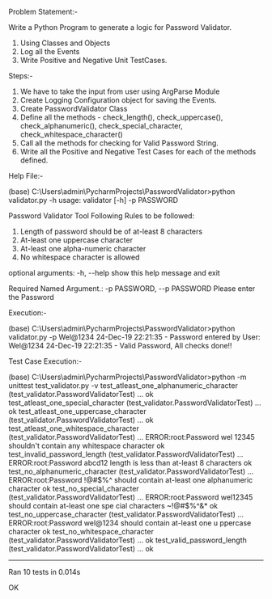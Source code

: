 Problem Statement:-

Write a Python Program to generate a logic for Password Validator.

1. Using Classes and Objects
2. Log all the Events
3. Write Positive and Negative Unit TestCases.

Steps:-
1. We have to take the input from user using ArgParse Module
2. Create Logging Configuration object for saving the Events.
3. Create PasswordValidator Class
4. Define all the methods - check_length(), check_uppercase(), check_alphanumeric(), check_special_character, check_whitespace_character()
5. Call all the methods for checking for Valid Password String.
6. Write all the Positive and Negative Test Cases for each of the methods defined.

Help File:-

(base) C:\Users\admin\PycharmProjects\PasswordValidator>python validator.py -h
usage: validator [-h] -p PASSWORD

Password Validator Tool
Following Rules to be followed:
1. Length of password should be of at-least 8 characters
2. At-least one uppercase character
3. At-least one alpha-numeric character
4. No whitespace character is allowed

optional arguments:
  -h, --help            show this help message and exit

Required Named Argument.:
  -p PASSWORD, --p PASSWORD
                        Please enter the Password

Execution:-

(base) C:\Users\admin\PycharmProjects\PasswordValidator>python validator.py -p Wel@1234
24-Dec-19 22:21:35 - Password entered by User: Wel@1234
24-Dec-19 22:21:35 - Valid Password, All checks done!!

Test Case Execution:-

(base) C:\Users\admin\PycharmProjects\PasswordValidator>python -m unittest test_validator.py -v
test_atleast_one_alphanumeric_character (test_validator.PasswordValidatorTest) ... ok
test_atleast_one_special_character (test_validator.PasswordValidatorTest) ... ok
test_atleast_one_uppercase_character (test_validator.PasswordValidatorTest) ... ok
test_atleast_one_whitespace_character (test_validator.PasswordValidatorTest) ... ERROR:root:Password wel 12345 shouldn't contain
any whitespace character
ok
test_invalid_password_length (test_validator.PasswordValidatorTest) ... ERROR:root:Password abcd12 length is less than at-least 8
 characters
ok
test_no_alphanumeric_character (test_validator.PasswordValidatorTest) ... ERROR:root:Password !@#$%^ should contain at-least one
alphanumeric character
ok
test_no_special_character (test_validator.PasswordValidatorTest) ... ERROR:root:Password wel12345 should contain at-least one spe
cial characters ~!@#$%^&*
ok
test_no_uppercase_character (test_validator.PasswordValidatorTest) ... ERROR:root:Password wel@1234 should contain at-least one u
ppercase character
ok
test_no_whitespace_character (test_validator.PasswordValidatorTest) ... ok
test_valid_password_length (test_validator.PasswordValidatorTest) ... ok

----------------------------------------------------------------------
Ran 10 tests in 0.014s

OK
